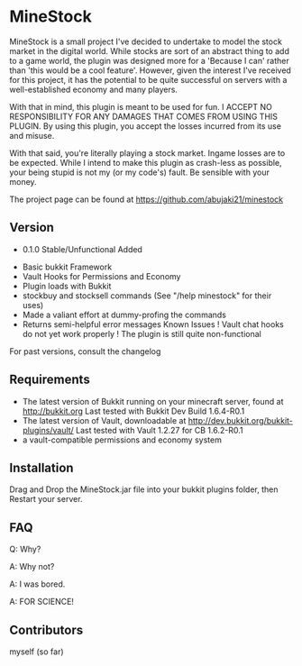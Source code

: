 MineStock
=========
MineStock is a small project I've decided to undertake to model the stock market in the digital world. While stocks are sort of an abstract thing to add to a game world, the plugin was designed more for a 'Because I can' rather than 'this would be a cool feature'. However, given the interest I've received for this project, it has the potential to be quite successful on servers with a well-established economy and many players.

With that in mind, this plugin is meant to be used for fun. I ACCEPT NO RESPONSIBILITY FOR ANY DAMAGES THAT COMES FROM USING THIS PLUGIN. By using this plugin, you accept the losses incurred from its use and misuse. 

With that said, you're literally playing a stock market. Ingame losses are to be expected. While I intend to make this plugin as crash-less as possible, your being stupid is not my (or my code's) fault. Be sensible with your money.

The project page can be found at https://github.com/abujaki21/minestock

Version
-------
* 0.1.0 Stable/Unfunctional
Added
+ Basic bukkit Framework
+ Vault Hooks for Permissions and Economy
+ Plugin loads with Bukkit
+ stockbuy and stocksell commands (See "/help minestock" for their uses)
+ Made a valiant effort at dummy-profing the commands
+ Returns semi-helpful error messages
Known Issues
! Vault chat hooks do not yet work properly
! The plugin is still quite non-functional

For past versions, consult the changelog

Requirements
------------
* The latest version of Bukkit running on your minecraft server, found at http://bukkit.org
	Last tested with Bukkit Dev Build 1.6.4-R0.1
* The latest version of Vault, downloadable at http://dev.bukkit.org/bukkit-plugins/vault/
	Last tested with Vault 1.2.27 for CB 1.6.2-R0.1
* a vault-compatible permissions and economy system

Installation
------------
Drag and Drop the MineStock.jar file into your bukkit plugins folder, then Restart your server.


FAQ
---
Q: Why?

A: Why not?

A: I was bored.

A: FOR SCIENCE!

Contributors
------------
myself (so far)